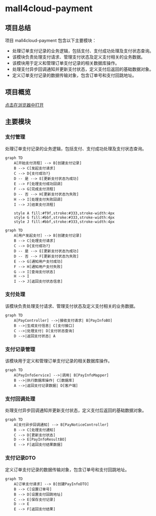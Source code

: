 # mall4cloud-payment

## 项目总结
项目 mall4cloud-payment 包含以下主要模块：
- 处理订单支付记录的业务逻辑，包括支付、支付成功处理及支付状态查询。
- 该模块负责处理支付请求、管理支付状态及定义支付相关的业务数据。
- 该模块用于定义和管理订单支付记录的相关数据库操作。
- 处理支付异步回调通知并更新支付状态，定义支付后返回的基础数据对象。
- 定义订单支付记录的数据传输对象，包含订单号和支付回跳地址。

## 项目概览

[点击在浏览器中打开](repo_overview_with_communities.html)

## 主要模块
### 支付管理
处理订单支付记录的业务逻辑，包括支付、支付成功处理及支付状态查询。

```mermaid
graph TD
    A[开始支付流程] --> B[创建支付记录]
    B --> C[发起支付请求]
    C --> D{支付成功?}
    D -- 是 --> E[更新支付状态为成功]
    E --> F[处理支付成功回调]
    F --> G[完成支付流程]
    D -- 否 --> H[更新支付状态为失败]
    H --> I[处理支付失败回调]
    I --> J[结束支付流程]

    style A fill:#f9f,stroke:#333,stroke-width:4px
    style G fill:#bbf,stroke:#333,stroke-width:4px
    style J fill:#bbf,stroke:#333,stroke-width:4px
```

```mermaid
graph TD
    A[用户发起支付] --> B[创建支付记录]
    B --> C[处理支付请求]
    C --> D{支付成功?}
    D -- 是 --> E[更新支付状态为成功]
    D -- 否 --> F[更新支付状态为失败]
    E --> G[通知用户支付成功]
    F --> H[通知用户支付失败]
    G --> I[查询支付状态]
    H --> I
    I --> J[返回支付状态信息]
```

### 支付处理
该模块负责处理支付请求、管理支付状态及定义支付相关的业务数据。

```mermaid
graph TD
    A[PayController] -->|接收支付请求| B[PayInfoBO]
    B -->|生成支付信息| C[支付接口]
    C -->|处理支付| D[支付状态查询]
    D -->|返回支付状态| A
```

### 支付记录管理
该模块用于定义和管理订单支付记录的相关数据库操作。

```mermaid
graph TD
    A[PayInfoService] -->|调用| B[PayInfoMapper]
    B -->|执行数据库操作| C[数据库]
    A -->|返回支付记录数据| D[客户端]
```

### 支付回调处理
处理支付异步回调通知并更新支付状态，定义支付后返回的基础数据对象。

```mermaid
graph TD
    A[支付异步回调通知] --> B[PayNoticeController]
    B --> C[处理支付通知]
    C --> D[更新支付状态]
    D --> E[PayInfoResultBO]
    E --> F[返回支付结果数据]
```

### 支付记录DTO
定义订单支付记录的数据传输对象，包含订单号和支付回跳地址。

```mermaid
graph TD
    A[订单支付请求] --> B[创建PayInfoDTO]
    B --> C[设置订单号]
    B --> D[设置支付回跳地址]
    C --> E[保存支付记录]
    D --> E
    E --> F[返回支付结果]
```

